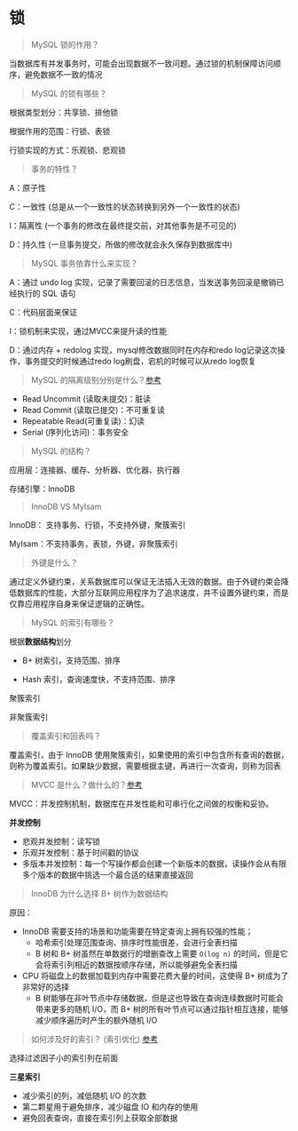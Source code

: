 # 锁

> MySQL  锁的作用？

当数据库有并发事务时，可能会出现数据不一致问题。通过锁的机制保障访问顺序，避免数据不一致的情况

> MySQL  的锁有哪些？

根据类型划分：共享锁、排他锁

根据作用的范围：行锁、表锁

行锁实现的方式：乐观锁、悲观锁

> 事务的特性？

A：原子性

C：一致性 (总是从一个一致性的状态转换到另外一个一致性的状态)

I：隔离性 (一个事务的修改在最终提交前，对其他事务是不可见的)

D：持久性 (一旦事务提交，所做的修改就会永久保存到数据库中)

> MySQL 事务依靠什么来实现？

A：通过 undo log 实现，记录了需要回滚的日志信息，当发送事务回滚是撤销已经执行的 SQL 语句

C：代码层面来保证

I：锁机制来实现，通过MVCC来提升读的性能

D：通过内存 + redolog 实现，mysql修改数据同时在内存和redo log记录这次操作，事务提交的时候通过redo log刷盘，宕机的时候可以从redo log恢复

> MySQL  的隔离级别分别是什么？[参考](https://draveness.me/mysql-innodb/)

* Read Uncommit (读取未提交)：脏读
* Read Commit (读取已提交)：不可重复读
* Repeatable Read(可重复读)：幻读
* Serial (序列化访问)：事务安全

> MySQL 的结构？

应用层：连接器、缓存、分析器、优化器、执行器

存储引擎：InnoDB

> InnoDB  VS  MyIsam

InnoDB： 支持事务、行锁，不支持外键，聚簇索引

MyIsam：不支持事务，表锁，外键，非聚簇索引

> 外键是什么？

通过定义外键约束，关系数据库可以保证无法插入无效的数据。由于外键约束会降低数据库的性能，大部分互联网应用程序为了追求速度，并不设置外键约束，而是仅靠应用程序自身来保证逻辑的正确性。

> MySQL  的索引有哪些？

根据**数据结构**划分

* B+  树索引，支持范围、排序

* Hash 索引，查询速度快，不支持范围、排序

聚簇索引

非聚簇索引

> 覆盖索引和回表吗？

覆盖索引，由于 InnoDB 使用聚簇索引，如果使用的索引中包含所有查询的数据，则称为覆盖索引。如果缺少数据，需要根据主键，再进行一次查询，则称为回表

> MVCC  是什么？做什么的？[参考](https://draveness.me/database-concurrency-control/)

MVCC：并发控制机制，数据库在并发性能和可串行化之间做的权衡和妥协。

**并发控制**

* 悲观并发控制：读写锁
* 乐观并发控制：基于时间戳的协议
* 多版本并发控制：每一个写操作都会创建一个新版本的数据，读操作会从有限多个版本的数据中挑选一个最合适的结果直接返回

> InnoDB  为什么选择 B+ 树作为数据结构

原因：

- InnoDB 需要支持的场景和功能需要在特定查询上拥有较强的性能；
  - 哈希索引处理范围查询、排序时性能很差，会进行全表扫描
  -  B 树和 B+ 树虽然在单数据行的增删查改上需要 `O(log n)` 的时间，但是它会将索引列相近的数据按顺序存储，所以能够避免全表扫描
- CPU 将磁盘上的数据加载到内存中需要花费大量的时间，这使得 B+ 树成为了非常好的选择
  - B 树能够在非叶节点中存储数据，但是这也导致在查询连续数据时可能会带来更多的随机 I/O，而 B+ 树的所有叶节点可以通过指针相互连接，能够减少顺序遍历时产生的额外随机 I/O

> 如何涉及好的索引？ (索引优化) [参考](https://draveness.me/sql-index-intro/)

选择过滤因子小的索引列在前面

**三星索引**

* 减少索引的列，减低随机 I/O 的次数
* 第二颗星用于避免排序，减少磁盘 IO 和内存的使用
* 避免回表查询，直接在索引列上获取全部数据

